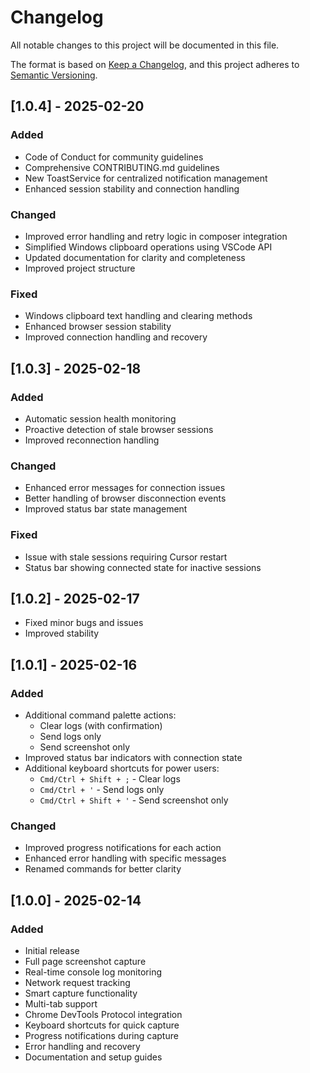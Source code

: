 # Changelog

All notable changes to this project will be documented in this file.

The format is based on [Keep a Changelog](https://keepachangelog.com/en/1.0.0/),
and this project adheres to [Semantic Versioning](https://semver.org/spec/v2.0.0.html).

## [1.0.4] - 2025-02-20

### Added

- Code of Conduct for community guidelines
- Comprehensive CONTRIBUTING.md guidelines
- New ToastService for centralized notification management
- Enhanced session stability and connection handling

### Changed

- Improved error handling and retry logic in composer integration
- Simplified Windows clipboard operations using VSCode API
- Updated documentation for clarity and completeness
- Improved project structure

### Fixed

- Windows clipboard text handling and clearing methods
- Enhanced browser session stability
- Improved connection handling and recovery

## [1.0.3] - 2025-02-18

### Added

- Automatic session health monitoring
- Proactive detection of stale browser sessions
- Improved reconnection handling

### Changed

- Enhanced error messages for connection issues
- Better handling of browser disconnection events
- Improved status bar state management

### Fixed

- Issue with stale sessions requiring Cursor restart
- Status bar showing connected state for inactive sessions

## [1.0.2] - 2025-02-17

- Fixed minor bugs and issues
- Improved stability

## [1.0.1] - 2025-02-16

### Added

- Additional command palette actions:
  - Clear logs (with confirmation)
  - Send logs only
  - Send screenshot only
- Improved status bar indicators with connection state
- Additional keyboard shortcuts for power users:
  - `Cmd/Ctrl + Shift + ;` - Clear logs
  - `Cmd/Ctrl + '` - Send logs only
  - `Cmd/Ctrl + Shift + '` - Send screenshot only

### Changed

- Improved progress notifications for each action
- Enhanced error handling with specific messages
- Renamed commands for better clarity

## [1.0.0] - 2025-02-14

### Added

- Initial release
- Full page screenshot capture
- Real-time console log monitoring
- Network request tracking
- Smart capture functionality
- Multi-tab support
- Chrome DevTools Protocol integration
- Keyboard shortcuts for quick capture
- Progress notifications during capture
- Error handling and recovery
- Documentation and setup guides
